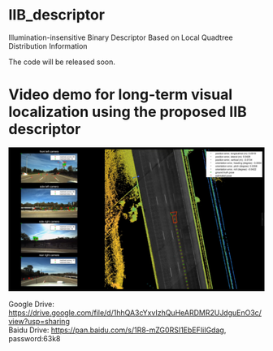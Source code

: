 # IIB_descriptor
Illumination-insensitive Binary Descriptor Based on Local Quadtree Distribution Information

The code will be released soon.


# Video demo for long-term visual localization using the proposed IIB descriptor

![](https://github.com/roylin1229/IIB_descriptor/blob/main/img.png)  

Google Drive: https://drive.google.com/file/d/1hhQA3cYxvIzhQuHeARDMR2UJdguEnO3c/view?usp=sharing   
Baidu Drive: https://pan.baidu.com/s/1R8-mZG0RSI1EbEFIiIGdag, password:63k8  
